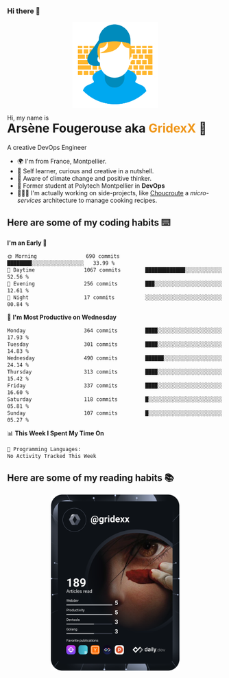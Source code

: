 ### Hi there 👋

<!--
**GridexX/gridexx** is a ✨ _special_ ✨ repository because its `README.md` (this file) appears on your GitHub profile.

Here are some ideas to get you started:

- 🔭 I’m currently working on ...
- 🌱 I’m currently learning ...
- 👯 I’m looking to collaborate on ...
- 🤔 I’m looking for help with ...
- 💬 Ask me about ...
- 📫 How to reach me: ...
- 😄 Pronouns: ...
- ⚡ Fun fact: ...
-->


<!-- Header -->
<div align="center">
  <img align="center" src="./images/user_profile.png" width="200">
</div>
<p>Hi, my name is</p> 
<h1 style="margin-top:-15px">Arsène Fougerouse aka <span style="color:#ef961a">GridexX</span> 👋</h1>

A creative DevOps Engineer

- 🌍 I'm from France, Montpellier.
- 🎨 Self learner, curious and creative in a nutshell. 
- 🌱 Aware of climate change and positive thinker.
- 📕 Former student at Polytech Montpellier in **DevOps**
- 👨🏻‍💻 I'm actually working on side-projects, like [Choucroute](https://github.com/choucroute-orga) a *micro-services* architecture to manage cooking recipes.


## Here are some of my coding habits ⌨️

<!-- Add a section about tech and Ops stack
  Like this one : https://github.com/Xanthus58#-tech-stack
-->
<!--START_SECTION:waka-->
**I'm an Early 🐤** 

```text
🌞 Morning                690 commits         ████████░░░░░░░░░░░░░░░░░   33.99 % 
🌆 Daytime                1067 commits        █████████████░░░░░░░░░░░░   52.56 % 
🌃 Evening                256 commits         ███░░░░░░░░░░░░░░░░░░░░░░   12.61 % 
🌙 Night                  17 commits          ░░░░░░░░░░░░░░░░░░░░░░░░░   00.84 % 
```
📅 **I'm Most Productive on Wednesday** 

```text
Monday                   364 commits         ████░░░░░░░░░░░░░░░░░░░░░   17.93 % 
Tuesday                  301 commits         ████░░░░░░░░░░░░░░░░░░░░░   14.83 % 
Wednesday                490 commits         ██████░░░░░░░░░░░░░░░░░░░   24.14 % 
Thursday                 313 commits         ████░░░░░░░░░░░░░░░░░░░░░   15.42 % 
Friday                   337 commits         ████░░░░░░░░░░░░░░░░░░░░░   16.60 % 
Saturday                 118 commits         █░░░░░░░░░░░░░░░░░░░░░░░░   05.81 % 
Sunday                   107 commits         █░░░░░░░░░░░░░░░░░░░░░░░░   05.27 % 
```


📊 **This Week I Spent My Time On** 

```text
💬 Programming Languages: 
No Activity Tracked This Week
```


<!--END_SECTION:waka-->

## Here are some of my reading habits 📚
<div  align="center">
  <img src="./images/devcard.svg" width="300">
</div>
